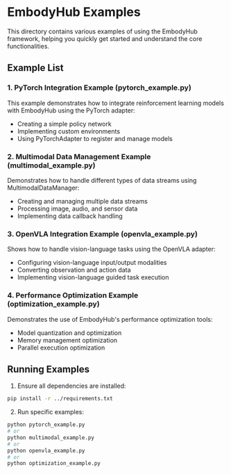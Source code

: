 # EmbodyHub Examples

This directory contains various examples of using the EmbodyHub framework, helping you quickly get started and understand the core functionalities.

## Example List

### 1. PyTorch Integration Example (pytorch_example.py)

This example demonstrates how to integrate reinforcement learning models with EmbodyHub using the PyTorch adapter:
- Creating a simple policy network
- Implementing custom environments
- Using PyTorchAdapter to register and manage models

### 2. Multimodal Data Management Example (multimodal_example.py)

Demonstrates how to handle different types of data streams using MultimodalDataManager:
- Creating and managing multiple data streams
- Processing image, audio, and sensor data
- Implementing data callback handling

### 3. OpenVLA Integration Example (openvla_example.py)

Shows how to handle vision-language tasks using the OpenVLA adapter:
- Configuring vision-language input/output modalities
- Converting observation and action data
- Implementing vision-language guided task execution

### 4. Performance Optimization Example (optimization_example.py)

Demonstrates the use of EmbodyHub's performance optimization tools:
- Model quantization and optimization
- Memory management optimization
- Parallel execution optimization

## Running Examples

1. Ensure all dependencies are installed:
```bash
pip install -r ../requirements.txt
```

2. Run specific examples:
```bash
python pytorch_example.py
# or
python multimodal_example.py
# or
python openvla_example.py
# or
python optimization_example.py
```